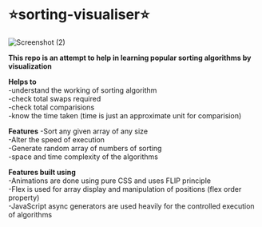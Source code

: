 #                                                       <b>⭐sorting-visualiser⭐</b>

![Screenshot (2)](https://user-images.githubusercontent.com/100182441/214043918-aad23ea2-1164-4b6e-b359-547c75691a1e.png)

<b>This repo is an attempt to help in learning popular sorting algorithms by visualization</b>

<b>Helps to</b>
<br/>
-understand the working of sorting algorithm
<br/>
-check total swaps required
<br/>
-check total comparisions
<br/>
-know the time taken (time is just an approximate unit for comparision)
<br/>

<b>Features</b>
-Sort any given array of any size
<br/>
-Alter the speed of execution
<br/>
-Generate random array of numbers of sorting
<br/>
-space and time complexity of the algorithms
<br/>

<b>Features built using</b>
<br/>
-Animations are done using pure CSS and uses FLIP principle
<br/>
-Flex is used for array display and manipulation of positions (flex order property)
<br/>
-JavaScript async generators are used heavily for the controlled execution of algorithms
<br/>
